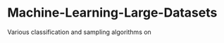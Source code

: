 Machine-Learning-Large-Datasets
===============================

Various classification and sampling algorithms on